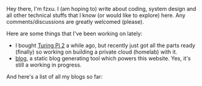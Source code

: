 Hey there, I'm fzxu. I (am hoping to) write about coding, system design and all other technical stuffs that I know (or would like to explore) here. Any comments/discussions are greatly welcomed (please).

Here are some things that I've been working on lately:
- I bought [Turing Pi 2](https://turingpi.com/) a while ago, but recently just got all the parts ready (finally) so working on building a private cloud (homelab) with it.
- [blog](https://github.com/KevinXuxuxu/blog), a static blog generating tool which powers this website. Yes, it's still a working in progress.

And here's a list of all my blogs so far: